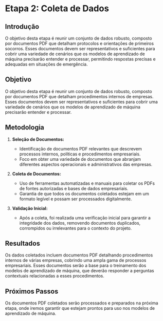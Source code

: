 # Etapa 2: Coleta de Dados

## Introdução

O objetivo desta etapa é reunir um conjunto de dados robusto, composto por documentos PDF que detalham protocolos e orientações de primeiros socorros. Esses documentos devem ser representativos e suficientes para cobrir uma variedade de cenários que os modelos de aprendizado de máquina precisarão entender e processar, permitindo respostas precisas e adequadas em situações de emergência.

## Objetivo

O objetivo desta etapa é reunir um conjunto de dados robusto, composto por documentos PDF que detalham procedimentos internos de empresas. Esses documentos devem ser representativos e suficientes para cobrir uma variedade de cenários que os modelos de aprendizado de máquina precisarão entender e processar.

## Metodologia

1. **Seleção de Documentos:**
   - Identificação de documentos PDF relevantes que descrevem processos internos, políticas e procedimentos empresariais.
   - Foco em obter uma variedade de documentos que abranjam diferentes aspectos operacionais e administrativos das empresas.

2. **Coleta de Documentos:**
   - Uso de ferramentas automatizadas e manuais para coletar os PDFs de fontes autorizadas e bases de dados empresariais.
   - Garantia de que todos os documentos coletados estejam em um formato legível e possam ser processados digitalmente.

3. **Validação Inicial:**
   - Após a coleta, foi realizada uma verificação inicial para garantir a integridade dos dados, removendo documentos duplicados, corrompidos ou irrelevantes para o contexto do projeto.

## Resultados

Os dados coletados incluem documentos PDF detalhando procedimentos internos de várias empresas, cobrindo uma ampla gama de processos empresariais. Esses documentos serão a base para o treinamento dos modelos de aprendizado de máquina, que deverão responder a perguntas contextuais relacionadas a esses procedimentos.

## Próximos Passos

Os documentos PDF coletados serão processados e preparados na próxima etapa, onde iremos garantir que estejam prontos para uso nos modelos de aprendizado de máquina.

